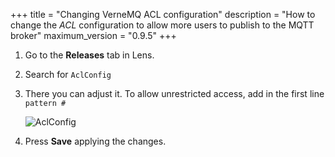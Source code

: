 +++
title =  "Changing VerneMQ ACL configuration"
description = "How to change the _ACL_ configuration to allow more users to publish to the MQTT broker"
maximum_version = "0.9.5"
+++

1. Go to the **Releases** tab in Lens.
2. Search for `AclConfig`
3. There you can adjust it. To allow unrestricted access, add in the first line `pattern #`

   ![AclConfig](/images/production-guide/security/vernemq-acl/acl-config.png)

4. Press **Save** applying the changes.